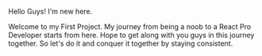 Hello Guys! I'm new here.

Welcome to my First Project. My journey from being a noob to a React Pro Developer starts from here. Hope to get along with you guys in this journey together. So let's do it and conquer it together by staying consistent.

